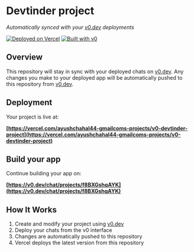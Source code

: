 # Devtinder project

*Automatically synced with your [v0.dev](https://v0.dev) deployments*

[![Deployed on Vercel](https://img.shields.io/badge/Deployed%20on-Vercel-black?style=for-the-badge&logo=vercel)](https://vercel.com/ayushchahal44-gmailcoms-projects/v0-devtinder-project)
[![Built with v0](https://img.shields.io/badge/Built%20with-v0.dev-black?style=for-the-badge)](https://v0.dev/chat/projects/f8BXGshqAYK)

## Overview

This repository will stay in sync with your deployed chats on [v0.dev](https://v0.dev).
Any changes you make to your deployed app will be automatically pushed to this repository from [v0.dev](https://v0.dev).

## Deployment

Your project is live at:

**[https://vercel.com/ayushchahal44-gmailcoms-projects/v0-devtinder-project](https://vercel.com/ayushchahal44-gmailcoms-projects/v0-devtinder-project)**

## Build your app

Continue building your app on:

**[https://v0.dev/chat/projects/f8BXGshqAYK](https://v0.dev/chat/projects/f8BXGshqAYK)**

## How It Works

1. Create and modify your project using [v0.dev](https://v0.dev)
2. Deploy your chats from the v0 interface
3. Changes are automatically pushed to this repository
4. Vercel deploys the latest version from this repository